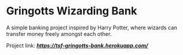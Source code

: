 # Gringotts Wizarding Bank
A simple banking project inspired by Harry Potter, where wizards can transfer money freely amongst each other.

Project link: ***https://tsf-gringotts-bank.herokuapp.com/***